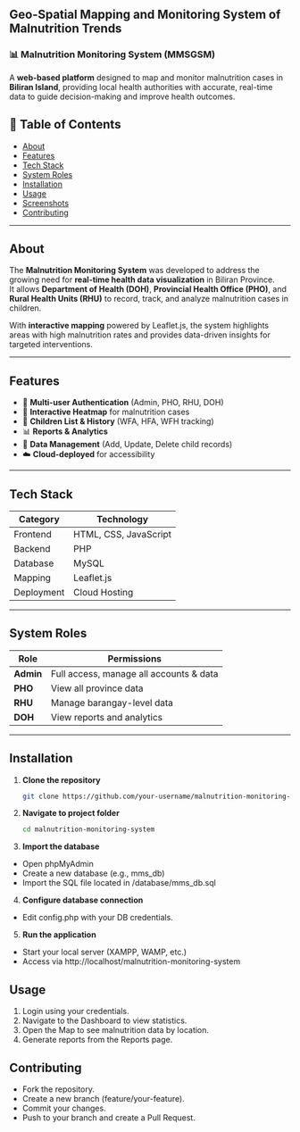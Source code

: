 ## Geo-Spatial Mapping and Monitoring System of Malnutrition Trends
### 📊 Malnutrition Monitoring System (MMSGSM)

A **web-based platform** designed to map and monitor malnutrition cases in **Biliran Island**, providing local health authorities with accurate, real-time data to guide decision-making and improve health outcomes.

## 📌 Table of Contents
- [About](#about)
- [Features](#features)
- [Tech Stack](#tech-stack)
- [System Roles](#system-roles)
- [Installation](#installation)
- [Usage](#usage)
- [Screenshots](#screenshots)
- [Contributing](#contributing)

---

## About

The **Malnutrition Monitoring System** was developed to address the growing need for **real-time health data visualization** in Biliran Province.  
It allows **Department of Health (DOH)**, **Provincial Health Office (PHO)**, and **Rural Health Units (RHU)** to record, track, and analyze malnutrition cases in children.  

With **interactive mapping** powered by Leaflet.js, the system highlights areas with high malnutrition rates and provides data-driven insights for targeted interventions.

---

## Features

- 🔐 **Multi-user Authentication** (Admin, PHO, RHU, DOH)
- 📍 **Interactive Heatmap** for malnutrition cases
- 📑 **Children List & History** (WFA, HFA, WFH tracking)
- 📊 **Reports & Analytics**
- 📂 **Data Management** (Add, Update, Delete child records)
- ☁️ **Cloud-deployed** for accessibility

---

## Tech Stack

| Category   | Technology |
|------------|------------|
| Frontend   | HTML, CSS, JavaScript |
| Backend    | PHP |
| Database   | MySQL |
| Mapping    | Leaflet.js |
| Deployment | Cloud Hosting |

---

## System Roles

| Role  | Permissions |
|-------|-------------|
| **Admin** | Full access, manage all accounts & data |
| **PHO** | View all province data |
| **RHU** | Manage barangay-level data |
| **DOH** | View reports and analytics |

---

## Installation

1. **Clone the repository**
   ```bash
   git clone https://github.com/your-username/malnutrition-monitoring-system.git

2. **Navigate to project folder**
   ```bash
   cd malnutrition-monitoring-system

3. **Import the database**

- Open phpMyAdmin
- Create a new database (e.g., mms_db)
- Import the SQL file located in /database/mms_db.sql

4. **Configure database connection**
- Edit config.php with your DB credentials.
  
5. **Run the application**
- Start your local server (XAMPP, WAMP, etc.)
- Access via http://localhost/malnutrition-monitoring-system

## Usage
1. Login using your credentials.
2. Navigate to the Dashboard to view statistics.
3. Open the Map to see malnutrition data by location.
4. Generate reports from the Reports page.

## Contributing
- Fork the repository.
- Create a new branch (feature/your-feature).
- Commit your changes.
- Push to your branch and create a Pull Request.
